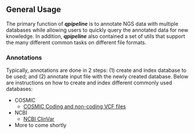 

## General Usage
The primary function of **_qpipeline_** is to annotate NGS data with multiple databases while allowing users to quickly query the annotated data for new knowledge.  In addition, **_qpipeline_** also contained a set of utils that support the many different common tasks on different file formats.  

### Annotations
Typically, annotations are done in 2 steps: (1) create and index database to be used; and (2) annotate input file with the newly created database.  Below are instructions on how to create and index different commonly used databases:
* COSMIC 
  * [COSMIC Coding and non-coding VCF files](COSMIC_VCF.md)
* NCBI
  * [NCBI ClinVar](NCBI_ClinVar.md)
* More to come shortly
